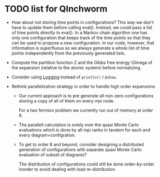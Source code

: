 TODO list for QInchworm
=======================

* How about not storing time points in configurations?
  This way we don't have to update them before calling eval().
  Instead, we could pass a list of time points directly to eval().
  In a Markov chain algorithm one has only one configuration
  that keeps track of the time points so that they can be used
  to propose a new configuration. In our code, however, that
  information is superfluous as we always generate a whole
  list of time points independently from the previously generated
  lists.

* Compute the partition function Z and the Gibbs free energy \Omega
  of the expansion (relative to the atomic system) before normalizing.

* Consider using [Logging](https://docs.julialang.org/en/v1/stdlib/Logging/)
  instead of `println()` / `@show`.

* Rethink parallelization strategy in order to handle high order expansions

  - Our current approach is to pre generate all non-zero configurations
    storing a copy of all of them on every mpi node.

    For a two fermion problem we currently run out of memory at order 8.

  - The parallell calculation is solely over the quasi Monte Carlo evaluations
    which is done by all mpi ranks in tandem for each and every diagram+configration.

  - To get to order 8 and beyond, consider designing a distributed generation of
    configurations with separate quasi Monte Carlo evaluation of subset of diagrams?

    The distribution of configurations could still be done order-by-order
    inorder to avoid dealing with load re-distribution.
